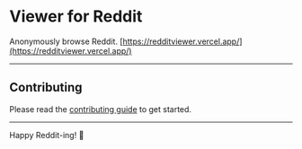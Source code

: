 # Viewer for Reddit

Anonymously browse Reddit. [https://redditviewer.vercel.app/](https://redditviewer.vercel.app/)

---

## Contributing

Please read the [contributing guide](/CONTRIBUTING.md) to get started.

---

Happy Reddit-ing! 🍻
